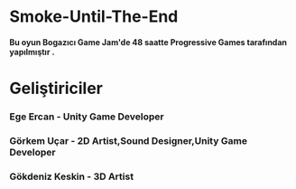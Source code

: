 # Smoke-Until-The-End
#### Bu oyun Bogazıcı Game Jam'de 48 saatte Progressive Games tarafından yapılmıştır . 

# Geliştiriciler 
### Ege Ercan - Unity Game Developer
### Görkem Uçar - 2D Artist,Sound Designer,Unity Game Developer
### Gökdeniz Keskin - 3D Artist

